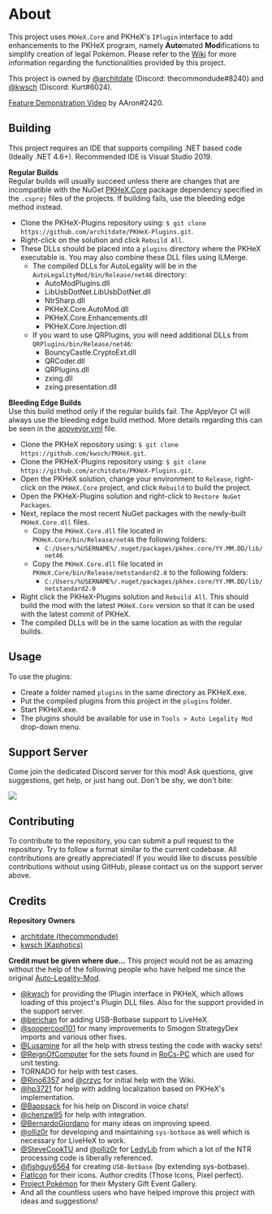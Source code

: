 # About  
This project uses `PKHeX.Core` and PKHeX's `IPlugin` interface to add enhancements to the PKHeX program, namely **Auto**mated **Mod**ifications to simplify creation of legal Pokémon. Please refer to the [Wiki](https://github.com/architdate/PKHeX-Plugins/wiki) for more information regarding the functionalities provided by this project.

This project is owned by [@architdate](https://github.com/architdate) (Discord: thecommondude#8240) and [@kwsch](https://github.com/kwsch) (Discord: Kurt#6024).

[Feature Demonstration Video](https://www.youtube.com/watch?v=pKuElH0hWWA) by AAron#2420.

## Building  
This project requires an IDE that supports compiling .NET based code (Ideally .NET 4.6+). Recommended IDE is Visual Studio 2019.

**Regular Builds**  
Regular builds will usually succeed unless there are changes that are incompatible with the NuGet [PKHeX.Core](https://www.nuget.org/packages/PKHeX.Core) package dependency specified in the `.csproj` files of the projects. If building fails, use the bleeding edge method instead.

- Clone the PKHeX-Plugins repository using: `$ git clone https://github.com/architdate/PKHeX-Plugins.git`.
- Right-click on the solution and click `Rebuild All`.
- These DLLs should be placed into a `plugins` directory where the PKHeX executable is. You may also combine these DLL files using ILMerge.
   - The compiled DLLs for AutoLegality will be in the `AutoLegalityMod/bin/Release/net46` directory:
     * AutoModPlugins.dll
     * LibUsbDotNet.LibUsbDotNet.dll
     * NtrSharp.dll
     * PKHeX.Core.AutoMod.dll
     * PKHeX.Core.Enhancements.dll
     * PKHeX.Core.Injection.dll
   - If you want to use QRPlugins, you will need additional DLLs from `QRPlugins/bin/Release/net46`:
     * BouncyCastle.CryptoExt.dll
     * QRCoder.dll
     * QRPlugins.dll
     * zxing.dll
     * zxing.presentation.dll

**Bleeding Edge Builds**  
Use this build method only if the regular builds fail. The AppVeyor CI will always use the bleeding edge build method. More details regarding this can be seen in the [appveyor.yml](https://github.com/architdate/PKHeX-Plugins/blob/master/appveyor.yml) file.

- Clone the PKHeX repository using: `$ git clone https://github.com/kwsch/PKHeX.git`.
- Clone the PKHeX-Plugins repository using: `$ git clone https://github.com/architdate/PKHeX-Plugins.git`.
- Open the PKHeX solution, change your environment to `Release`, right-click on the `PKHeX.Core` project, and click `Rebuild` to build the project.
- Open the PKHeX-Plugins solution and right-click to `Restore NuGet Packages`.
- Next, replace the most recent NuGet packages with the newly-built `PKHeX.Core.dll` files.
   - Copy the `PKHeX.Core.dll` file located in `PKHeX.Core/bin/Release/net46` the following folders:
       * `C:/Users/%USERNAME%/.nuget/packages/pkhex.core/YY.MM.DD/lib/net46`
   - Copy the `PKHeX.Core.dll` file located in `PKHeX.Core/bin/Release/netstandard2.0` to the following folders: 
       * `C:/Users/%USERNAME%/.nuget/packages/pkhex.core/YY.MM.DD/lib/netstandard2.0`
- Right click the PKHeX-Plugins solution and `Rebuild All`. This should build the mod with the latest `PKHeX.Core` version so that it can be used with the latest commit of PKHeX.
- The compiled DLLs will be in the same location as with the regular builds. 

## Usage  
To use the plugins:
- Create a folder named `plugins` in the same directory as PKHeX.exe.
- Put the compiled plugins from this project in the `plugins` folder. 
- Start PKHeX.exe.
- The plugins should be available for use in `Tools > Auto Legality Mod` drop-down menu.

## Support Server
Come join the dedicated Discord server for this mod! Ask questions, give suggestions, get help, or just hang out. Don't be shy, we don't bite:

[<img src="https://canary.discordapp.com/api/guilds/401014193211441153/widget.png?style=banner2">](https://discord.gg/tDMvSRv)

## Contributing
To contribute to the repository, you can submit a pull request to the repository. Try to follow a format similar to the current codebase. All contributions are greatly appreciated! If you would like to discuss possible contributions without using GitHub, please contact us on the support server above.

## Credits
**Repository Owners**
- [architdate (thecommondude)](https://github.com/architdate)
- [kwsch (Kaphotics)](https://github.com/kwsch)

**Credit must be given where due...**
This project would not be as amazing without the help of the following people who have helped me since the original [Auto-Legality-Mod](https://github.com/architdate/PKHeX-Auto-Legality-Mod).

- [@kwsch](https://github.com/kwsch) for providing the IPlugin interface in PKHeX, which allows loading of this project's Plugin DLL files. Also for the support provided in the support server.
- [@berichan](https://github.com/berichan) for adding USB-Botbase support to LiveHeX.
- [@soopercool101](https://github.com/soopercool101) for many improvements to Smogon StrategyDex imports and various other fixes.
- [@Lusamine](https://github.com/Lusamine) for all the help with stress testing the code with wacky sets!
- [@ReignOfComputer](https://github.com/ReignOfComputer) for the sets found in [RoCs-PC](https://github.com/ReignOfComputer/RoCs-PC) which are used for unit testing.
- TORNADO for help with test cases.
- [@Rino6357](https://github.com/Rino6357) and [@crzyc](https://github.com/crzyc) for initial help with the Wiki.
- [@hp3721](https://github.com/hp3721) for help with adding localization based on PKHeX's implementation.
- [@Bappsack](https://github.com/Bappsack) for his help on Discord in voice chats!
- [@chenzw95](https://github.com/chenzw95) for help with integration.
- [@BernardoGiordano](https://github.com/BernardoGiordano) for many ideas on improving speed.
- [@olliz0r](https://github.com/olliz0r) for developing and maintaining `sys-botbase` as well which is necessary for LiveHeX to work.
- [@SteveCookTU](https://github.com/SteveCookTU) and [@olliz0r](https://github.com/olliz0r) for [LedyLib](https://github.com/olliz0r/Ledybot/tree/master/LedyLib) from which a lot of the NTR processing code is liberally referenced.
- [@fishguy6564](https://github.com/fishguy6564) for creating `USB-Botbase` (by extending sys-botbase).
- [FlatIcon](https://www.flaticon.com/) for their icons. Author credits (Those Icons, Pixel perfect).
- [Project Pokémon](https://github.com/projectpokemon/) for their Mystery Gift Event Gallery.
- And all the countless users who have helped improve this project with ideas and suggestions!
